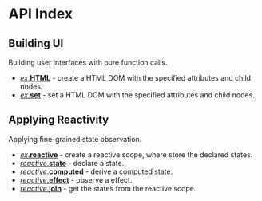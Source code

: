 # API Index

## Building UI

Building user interfaces with pure function calls.

- [_ex_.**HTML**](/docs/echox-dom#HTML) - create a HTML DOM with the specified attributes and child nodes.
- [_ex_.**set**](/docs/echox-dom#set) - set a HTML DOM with the specified attributes and child nodes.

## Applying Reactivity

Applying fine-grained state observation.

- [_ex_.**reactive**](/docs/echox-reactive#reactive) - create a reactive scope, where store the declared states.
- [_reactive_.**state**](/docs/echox-reactive#reactive-state) - declare a state.
- [_reactive_.**computed**](/docs/echox-reactive#reactive-computed) - derive a computed state.
- [_reactive_.**effect**](/docs/echox-reactive#reactive-effect) - observe a effect.
- [_reactive_.**join**](/docs/echox-reactive#reactive-join) - get the states from the reactive scope.

